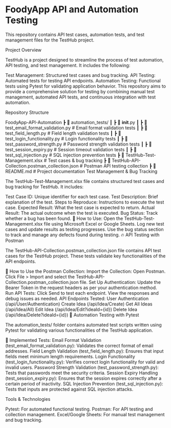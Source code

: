 # FoodyApp API and Automation Testing
This repository contains API test cases, automation tests, and test management files for the TestHub project.

Project Overview

TestHub is a project designed to streamline the process of test automation, API testing, and test management. It includes the following:

Test Management: Structured test cases and bug tracking.
API Testing: Automated tests for testing API endpoints.
Automation Testing: Functional tests using Pytest for validating application behavior.
This repository aims to provide a comprehensive solution for testing by combining manual test management, automated API tests, and continuous integration with test automation.

 Repository Structure

FoodyApp-API-Automation
┣ 📂 automation_tests/
┃ ┣ 📜 __init__.py
┃ ┣ 📜 test_email_format_validation.py        # Email format validation tests
┃ ┣ 📜 test_field_length.py                   # Field length validation tests
┃ ┣ 📜 test_login_functionality.py            # Login functionality tests
┃ ┣ 📜 test_password_strength.py              # Password strength validation tests
┃ ┣ 📜 test_session_expiry.py                 # Session timeout validation tests
┃ ┣ 📜 test_sql_injection.py                  # SQL injection prevention tests
┣ 📜 TestHub-Test-Management.xlsx             # Test cases & bug tracking
┣ 📜 TestHub-API-Collection.postman_collection.json  # Postman API testing collection
┣ 📜 README.md                                # Project documentation
Test Management & Bug Tracking

The TestHub-Test-Management.xlsx file contains structured test cases and bug tracking for TestHub. It includes:

Test Case ID: Unique identifier for each test case.
Test Description: Brief explanation of the test.
Steps to Reproduce: Instructions to execute the test case.
Expected Result: What the test case is expected to return.
Actual Result: The actual outcome when the test is executed.
Bug Status: Track whether a bug has been found.
📌 How to Use:
Open the TestHub-Test-Management.xlsx file using Microsoft Excel or Google Sheets.
Log new test cases and update results as testing progresses.
Use the bug status section to track and manage any defects found during testing.
🔥 API Testing with Postman

The TestHub-API-Collection.postman_collection.json file contains API test cases for the TestHub project. These tests validate key functionalities of the API endpoints.

🚀 How to Use the Postman Collection:
Import the Collection:
Open Postman.
Click File > Import and select the TestHub-API-Collection.postman_collection.json file.
Set Up Authentication:
Update the Bearer Token in the request headers as per your authentication method.
Run API Tests:
Click Send to test each endpoint.
View the responses and debug issues as needed.
API Endpoints Tested:
User Authentication (/api/User/Authentication)
Create Idea (/api/Idea/Create)
Get All Ideas (/api/Idea/All)
Edit Idea (/api/Idea/Edit?ideaId={id})
Delete Idea (/api/Idea/Delete?ideaId={id})
🤖 Automation Testing with Pytest

The automation_tests/ folder contains automated test scripts written using Pytest for validating various functionalities of the TestHub application.

🧪 Implemented Tests:
Email Format Validation (test_email_format_validation.py): Validates the correct format of email addresses.
Field Length Validation (test_field_length.py): Ensures that input fields meet minimum length requirements.
Login Functionality (test_login_functionality.py): Verifies correct login functionality for valid and invalid users.
Password Strength Validation (test_password_strength.py): Tests that passwords meet the security criteria.
Session Expiry Handling (test_session_expiry.py): Ensures that the session expires correctly after a certain period of inactivity.
SQL Injection Prevention (test_sql_injection.py): Tests that inputs are protected against SQL injection attacks.

Tools & Technologies

Pytest: For automated functional testing.
Postman: For API testing and collection management.
Excel/Google Sheets: For manual test management and bug tracking.
